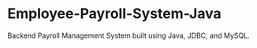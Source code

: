 # Employee-Payroll-System-Java
Backend Payroll Management System built using Java, JDBC, and MySQL.
